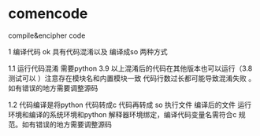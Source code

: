 # comencode
compile&amp;encipher code

1 编译代码 ok 具有代码混淆以及 编译成so 两种方式 

1.1 运行代码混淆 需要python 3.9 以上混淆后的代码在其他版本也可以运行（3.8测试可以 ）注意存在模块名和内置模块一致 代码行数过长都可能导致混淆失败 。如有错误的地方需要调整源码

1.2 代码编译是将python 代码转成c 代码再转成 so 执行文件 编译后的文件 运行环境和编译的系统环境和python 解释器环境绑定，编译代码变量名需符合c 规范。如有错误的地方需要调整源码